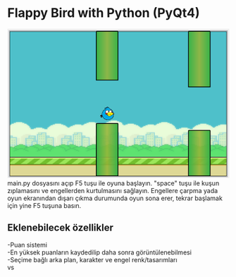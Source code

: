 # Flappy Bird with Python (PyQt4)
![Python Flappy Bird](https://github.com/urkera/python-flappy-bird/blob/master/images/ss-2.PNG)<br>
main.py dosyasını açıp F5 tuşu ile oyuna başlayın. "space" tuşu ile kuşun zıplamasını ve engellerden kurtulmasını sağlayın.
Engellere çarpma yada oyun ekranından dışarı çıkma durumunda oyun sona erer, tekrar başlamak için yine F5 tuşuna basın.

## Eklenebilecek özellikler
-Puan sistemi<br>
-En yüksek puanların kaydedilip daha sonra görüntülenebilmesi<br>
-Seçime bağlı arka plan, karakter ve engel renk/tasarımları<br>
vs
